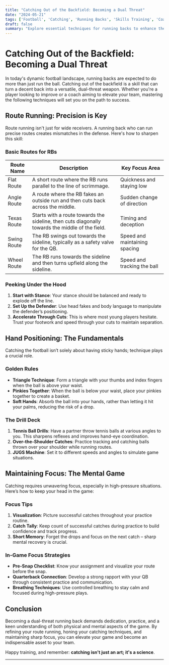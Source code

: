 ```yaml
---
title: "Catching Out of the Backfield: Becoming a Dual Threat"
date: "2024-05-21"
tags: ['Football', 'Catching', 'Running Backs', 'Skills Training', 'Coaching Tips']
draft: false
summary: "Explore essential techniques for running backs to enhance their catching skills, including route running, hand positioning, and maintaining focus, to become a dual threat on the field."
---
```


# Catching Out of the Backfield: Becoming a Dual Threat

In today's dynamic football landscape, running backs are expected to do more than just run the ball. Catching out of the backfield is a skill that can turn a decent back into a versatile, dual-threat weapon. Whether you're a player looking to improve or a coach aiming to elevate your team, mastering the following techniques will set you on the path to success.

## Route Running: Precision is Key

Route running isn't just for wide receivers. A running back who can run precise routes creates mismatches in the defense. Here's how to sharpen this skill:

### Basic Routes for RBs

| Route Name       | Description                                                                                      | Key Focus Area                      |
| ---------------- | ------------------------------------------------------------------------------------------------ | ----------------------------------- |
| Flat Route       | A short route where the RB runs parallel to the line of scrimmage.                                | Quickness and staying low           |
| Angle Route      | A route where the RB fakes an outside run and then cuts back across the middle.                   | Sudden change of direction          |
| Texas Route      | Starts with a route towards the sideline, then cuts diagonally towards the middle of the field.   | Timing and deception                |
| Swing Route      | The RB swings out towards the sideline, typically as a safety valve for the QB.                   | Speed and maintaining spacing       |
| Wheel Route      | The RB runs towards the sideline and then turns upfield along the sideline.                       | Speed and tracking the ball         |

### Peeking Under the Hood

1. **Start with Stance**: Your stance should be balanced and ready to explode off the line.
2. **Set Up the Defender**: Use head fakes and body language to manipulate the defender’s positioning.
3. **Accelerate Through Cuts**: This is where most young players hesitate. Trust your footwork and speed through your cuts to maintain separation.

## Hand Positioning: The Fundamentals

Catching the football isn’t solely about having sticky hands; technique plays a crucial role.

### Golden Rules

- **Triangle Technique**: Form a triangle with your thumbs and index fingers when the ball is above your waist.
- **Pinkies Together**: When the ball is below your waist, place your pinkies together to create a basket.
- **Soft Hands**: Absorb the ball into your hands, rather than letting it hit your palms, reducing the risk of a drop.

### The Drill Deck

1. **Tennis Ball Drills**: Have a partner throw tennis balls at various angles to you. This sharpens reflexes and improves hand-eye coordination.
2. **Over-the-Shoulder Catches**: Practice tracking and catching balls thrown over your shoulder while running routes.
3. **JUGS Machine**: Set it to different speeds and angles to simulate game situations.

## Maintaining Focus: The Mental Game

Catching requires unwavering focus, especially in high-pressure situations. Here’s how to keep your head in the game:

### Focus Tips

1. **Visualization**: Picture successful catches throughout your practice routine.
2. **Catch Tally**: Keep count of successful catches during practice to build confidence and track progress.
3. **Short Memory**: Forget the drops and focus on the next catch – sharp mental recovery is crucial.

### In-Game Focus Strategies

- **Pre-Snap Checklist**: Know your assignment and visualize your route before the snap.
- **Quarterback Connection**: Develop a strong rapport with your QB through consistent practice and communication.
- **Breathing Techniques**: Use controlled breathing to stay calm and focused during high-pressure plays.

## Conclusion

Becoming a dual-threat running back demands dedication, practice, and a keen understanding of both physical and mental aspects of the game. By refining your route running, honing your catching techniques, and maintaining sharp focus, you can elevate your game and become an indispensable asset to your team.

Happy training, and remember: **catching isn't just an art; it's a science**.

---

```
